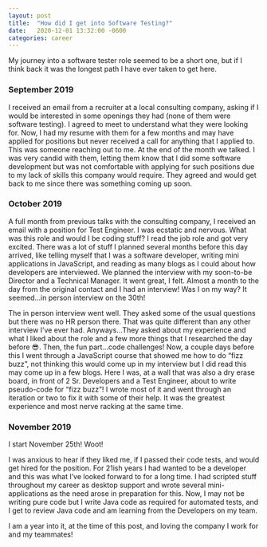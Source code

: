 ```yaml
---
layout: post
title:  "How did I get into Software Testing?"
date:   2020-12-01 13:32:00 -0600
categories: career
---
```

<style type="text/css">
  .rss-subscribe {
	  display: none;
  }
</style>

My journey into a software tester role seemed to be a short one, but if I think back it was the longest path I have ever taken to get here.

### September 2019

I received an email from a recruiter at a local consulting company, asking if I would be interested in some openings they had (none of them were software testing).  I agreed to meet to understand what they were looking for.  Now, I had my resume with them for a few months and may have applied for positions but never received a call for anything that I applied to.  This was someone reaching out to me.  At the end of the month we talked.  I was very candid with them, letting them know that I did some software development but was not comfortable with applying for such positions due to my lack of skills this company would require.  They agreed and would get back to me since there was something coming up soon.

### October 2019

A full month from previous talks with the consulting company, I received an email with a position for Test Engineer.  I was ecstatic and nervous.  What was this role and would I be coding stuff?  I read the job role and got very excited.  There was a lot of stuff I planned several months before this day arrived, like telling myself that I was a software developer, writing mini applications in JavaScript, and reading as many blogs as I could about how developers are interviewed.  We planned the interview with my soon-to-be Director and a Technical Manager.  It went great, I felt.  Almost a month to the day from the original contact and I had an interview!  Was I on my way?  It seemed...in person interview on the 30th!

The in person interview went well.  They asked some of the usual questions but there was no HR person there.  That was quite different than any other interview I’ve ever had.  Anyways...They asked about my experience and what I liked about the role and a few more things that I researched the day before 😎.  Then, the fun part...code challenges!  Now, a couple days before this I went through a JavaScript course that showed me how to do “fizz buzz”, not thinking this would come up in my interview but I did read this may come up in a few blogs.  Here I was, at a wall that was also a dry erase board, in front of 2 Sr. Developers and a Test Engineer, about to write pseudo-code for “fizz buzz”!  I wrote most of it and went through an iteration or two to fix it with some of their help.  It was the greatest experience and most nerve racking at the same time.

### November 2019

I start November 25th!  Woot!

I was anxious to hear if they liked me, if I passed their code tests, and would get hired for the position.  For 21ish years I had wanted to be a developer and this was what I’ve looked forward to for a long time.  I had scripted stuff throughout my career as desktop support and wrote several mini-applications as the need arose in preparation for this.  Now, I may not be writing pure code but I write Java code as required for automated tests, and I get to review Java code and am learning from the Developers on my team.

I am a year into it, at the time of this post, and loving the company I work for and my teammates!
